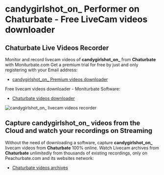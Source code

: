 # candygirlshot_on_ Performer on Chaturbate - Free LiveCam videos downloader

## Chaturbate Live Videos Recorder

Monitor and record livecam videos of **candygirlshot_on_** from **Chaturbate** with Moniturbate.com
Get a premium trial for free by just and only registering with your Email address:
* [candygirlshot_on_ Premium videos downloader](https://moniturbate.com/request-demo-licence-key.html)

Free livecam videos downloader - Moniturbate Software:
* [Chaturbate videos downloader](https://moniturbate.com/moniturbate-download-software.html)

![candygirlshot_on_ livecam videos recorder](https://peachurnet.com/templates/moniturbate-software.png)


## Capture candygirlshot_on_ videos from the Cloud and watch your recordings on Streaming

Without the need of downloading a software, capture **candygirlshot_on_** livecam videos from **Chaturbate** 100% online.
Watch Livecam archives from **Chaturbate** unlimitedly from thousands of existing recordings, only on Peachurbate.com and its websites network:
* [Chaturbate videos archives](https://peachurnet.com/)